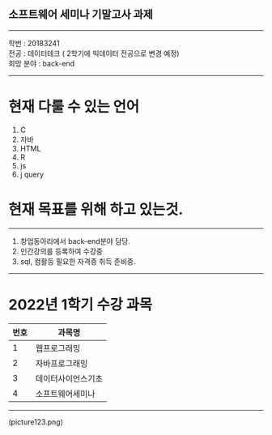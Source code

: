 ## 소프트웨어 세미나 기말고사 과제
---
학번 : 20183241   
전공 : 데이터테크 ( 2학기에 빅데이터 전공으로 변경 예정)   
희망 분야 : back-end   

-----------
# 현재 다룰 수 있는 언어
1. C
2. 자바
3. HTML
4. R
5. js
6. j query
 
# 현재 목표를 위해 하고 있는것.
---
1. 창업동아리에서 back-end분야 담당.
2. 인간강의를 등록하여 수강중
3. sql, 컴활등 필요한 자격증 취득 준비중.
---
# 2022년 1학기 수강 과목
|번호|과목명|
|---|---|
|1|웹프로그래밍|
|2|자바프로그래밍|
|3|데이터사이언스기초|
|4|소프트웨어세미나|
---
(picture123.png)
